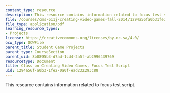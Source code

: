 ```yaml
---
content_type: resource
description: This resource contains information related to focus test script.
file: /courses/cms-611j-creating-video-games-fall-2014/1294a56fa0b31fe20a0fead232293c88_MITCMS_611JF14_FocusScript.pdf
file_type: application/pdf
learning_resource_types:
- Projects
license: https://creativecommons.org/licenses/by-nc-sa/4.0/
ocw_type: OCWFile
parent_title: Student Game Projects
parent_type: CourseSection
parent_uid: 8b0895b3-d7ad-1cd4-2a5f-ab2996439769
resourcetype: Document
title: Class on Creating Video Games, Focus Test Script
uid: 1294a56f-a0b3-1fe2-0a0f-ead232293c88
---
```

This resource contains information related to focus test script.